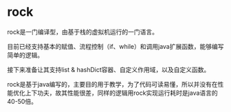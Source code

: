 # rock

rock是一门编译型，由基于栈的虚拟机运行的一门语言。

目前已经支持基本的赋值、流程控制（if、while）和调用java扩展函数，能够编写简单的逻辑。

接下来准备让其支持list & hashDict容器、自定义作用域，以及自定义函数。

rock是基于java编写的，主要目的用于教学，为了代码可读易懂，所以并没有在性能优化上下功夫，故其性能很差，同样的逻辑用rock实现运行耗时是java语言的40-50倍。
